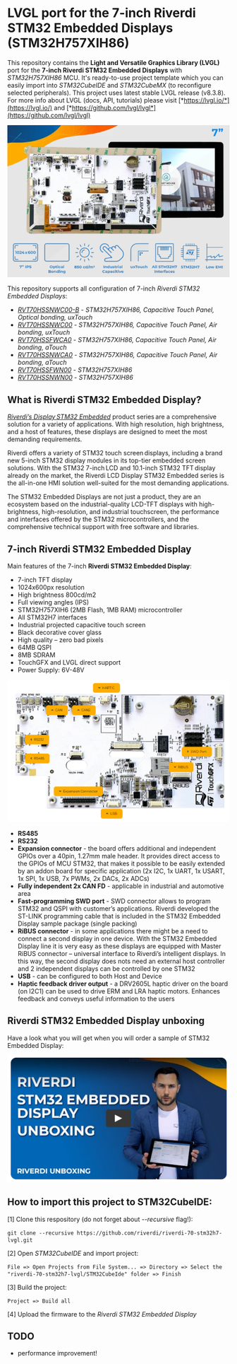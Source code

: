 # LVGL port for the 7-inch Riverdi STM32 Embedded Displays (STM32H757XIH86)

This repository contains the __Light and Versatile Graphics Library (LVGL)__ port for the __7-inch Riverdi STM32 Embedded Displays__ with *STM32H757XIH86* MCU. It's ready-to-use project template which you can easily import into *STM32CubeIDE* and *STM32CubeMX* (to reconfigure selected peripherals). This project uses latest stable LVGL release (v8.3.8). For more info about LVGL (docs, API, tutorials) please visit [*https://lvgl.io/*](https://lvgl.io/) and [*https://github.com/lvgl/lvgl*](https://github.com/lvgl/lvgl)

![img1](/Docs/img_1.png)

This repository supports all configuration of 7-inch *Riverdi STM32 Embedded Displays*:

* [*RVT70HSSNWC00-B*](https://riverdi.com/product/7-inch-lcd-display-capacitive-touch-panel-optical-bonding-uxtouch-stm32h7-rvt70hssnwc00-b/) - *STM32H757XIH86, Capacitive Touch Panel, Optical bonding, uxTouch*
* [*RVT70HSSNWC00*](https://riverdi.com/product/7-inch-lcd-display-capacitive-touch-panel-air-bonding-uxtouch-stm32h7-rvt70hssnwc00/) - *STM32H757XIH86, Capacitive Touch Panel, Air bonding, uxTouch*
* [*RVT70HSSFWCA0*](https://riverdi.com/product/7-inch-lcd-display-capacitive-touch-panel-air-bonding-atouch-frame-stm32h7-rvt70hssfwca0/) - *STM32H757XIH86, Capacitive Touch Panel, Air bonding, aTouch*
* [*RVT70HSSNWCA0*](https://riverdi.com/product/7-inch-lcd-display-capacitive-touch-panel-air-bonding-atouch-stm32h7-rvt70hssnwca0/) - *STM32H757XIH86, Capacitive Touch Panel, Air bonding, aTouch*
* [*RVT70HSSFWN00*](https://riverdi.com/product/7-inch-lcd-display-stm32h7-frame-rvt70hssfwn00/) - *STM32H757XIH86*
* [*RVT70HSSNWN00*](https://riverdi.com/product/7-inch-lcd-display-stm32h7-rvt70hssnwn00/) - *STM32H757XIH86*

## What is Riverdi STM32 Embedded Display?

[*Riverdi’s Display STM32 Embedded*](https://riverdi.com/product-category/stm32-embedded-displays/?pr=26938) product series are a comprehensive solution for a variety of applications. With high resolution, high brightness, and a host of features, these displays are designed to meet the most demanding requirements.

Riverdi offers a variety of STM32 touch screen displays, including a brand new 5-inch STM32 display modules in its top-tier embedded screen solutions. With the STM32 7-inch LCD and 10.1-inch STM32 TFT display already on the market, the Riverdi LCD Display STM32 Embedded series is the all-in-one HMI solution well-suited for the most demanding applications.

The STM32 Embedded Displays are not just a product, they are an ecosystem based on the industrial-quality LCD-TFT displays with high-brightness, high-resolution, and industrial touchscreen, the performance and interfaces offered by the STM32 microcontrollers, and the comprehensive technical support with free software and libraries.

## 7-inch Riverdi STM32 Embedded Display

Main features of the 7-inch __Riverdi STM32 Embedded Display__:

* 7-inch TFT display
* 1024x600px resolution
* High brightness 800cd/m2
* Full viewing angles (IPS)
* STM32H757XIH6 (2MB Flash, 1MB RAM) microcontroller
* All STM32H7 interfaces
* Industrial projected capacitive touch screen
* Black decorative cover glass
* High quality – zero bad pixels
* 64MB QSPI
* 8MB SDRAM
* TouchGFX and LVGL direct support
* Power Supply: 6V-48V

![img2](/Docs/img_2.png)

* __RS485__
* __RS232__
* __Expansion connector__ - the board offers additional and independent GPIOs over a 40pin, 1.27mm male header. It provides direct access to the GPIOs of MCU STM32, that makes it possible to be easily extended by an addon board for specific application (2x I2C, 1x UART, 1x USART, 1x SPI, 1x USB, 7x PWMs, 2x DACs, 2x ADCs)
* __Fully independent 2x CAN FD__ - applicable in industrial and automotive area
* __Fast-programming SWD port__ - SWD connector allows to program STM32 and QSPI with customer’s applications. Riverdi developed the ST-LINK programming cable that is included in the STM32 Embedded Display sample package (single packing)
* __RiBUS connector__ - in some applications there might be a need to connect a second display in one device. With the STM32 Embedded Display line it is very easy as these displays are equipped with Master RiBUS connector – universal interface to Riverdi’s intelligent displays. In this way, the second display does nots need an external host controller and 2 independent displays can be controlled by one STM32
* __USB__ - can be configured to both Host and Device
* __Haptic feedback driver output__ - a DRV2605L haptic driver on the board (on I2C1) can be used to drive ERM and LRA haptic motors. Enhances feedback and conveys useful information to the users

## Riverdi STM32 Embedded Display unboxing

Have a look what you will get when you will order a sample of STM32 Embedded Display:

[![img3](/Docs/img_3.png)](https://www.youtube.com/watch?v=UwMa3z_OOmQ)

## How to import this project to STM32CubeIDE:

[1] Clone this respository (do not forget about *--recursive* flag!):
```
git clone --recursive https://github.com/riverdi/riverdi-70-stm32h7-lvgl.git
```
[2] Open *STM32CubeIDE* and import project:
```
File => Open Projects from File System... => Directory => Select the "riverdi-70-stm32h7-lvgl/STM32CubeIde" folder => Finish
```
[3] Build the project:
```
Project => Build all
```
[4] Upload the firmware to the *Riverdi STM32 Embedded Display*

## TODO

- performance improvement!
